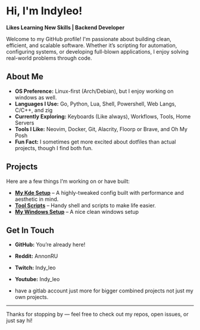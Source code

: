 # Hi, I'm Indyleo!

**Likes Learning New Skills | Backend Developer**

Welcome to my GitHub profile! I'm passionate about building clean, efficient, and scalable software. Whether it’s scripting for automation, configuring systems, or developing full-blown applications, I enjoy solving real-world problems through code.

## About Me

- **OS Preference:** Linux-first (Arch/Debian), but I enjoy working on windows as well.
- **Languages I Use:** Go, Python, Lua, Shell, Powershell, Web Langs, C/C++, and zig
- **Currently Exploring:** Keyboards (Like always), Workflows, Tools, Home Servers
- **Tools I Like:** Neovim, Docker, Git, Alacrity, Floorp or Brave, and Oh My Posh
- **Fun Fact:** I sometimes get more excited about dotfiles than actual projects, though I find both fun.

## Projects

Here are a few things I’m working on or have built:

- **[My Kde Setup](https://github.com/indyleo/kdedots)** – A highly-tweaked config built with performance and aesthetic in mind.
- **[Tool Scripts](https://github.com/indyleo/scripts)** – Handy shell and scripts to make life easier.
- **[My Windows Setup](https://github.com/indyleo/WindowsStuff)** – A nice clean windows setup

## Get In Touch

- **GitHub:** You’re already here!
- **Reddit:** AnnonRU
- **Twitch:** Indy_leo
- **Youtube:** Indy_leo

- have a gitlab account just more for bigger combined projects not just my own projects.

---

Thanks for stopping by — feel free to check out my repos, open issues, or just say hi!